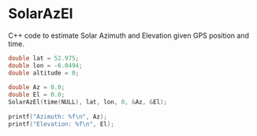 # SolarAzEl
C++ code to estimate Solar Azimuth and Elevation given GPS position and time.

```cpp
double lat = 52.975;
double lon = -6.0494;
double altitude = 0;
 
double Az = 0.0;
double El = 0.0;
SolarAzEl(time(NULL), lat, lon, 0, &Az, &El);
 
printf("Azimuth: %f\n", Az);
printf("Elevation: %f\n", El);
```
